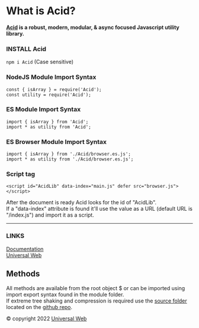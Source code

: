 
# What is Acid?

**[Acid](https://acidjs.com) is a robust, modern, modular, & async focused Javascript utility library.**

### INSTALL Acid

`npm i Acid` (Case sensitive)

### NodeJS Module Import Syntax

`const { isArray } = require('Acid');`  
`const utility = require('Acid');`  

### ES Module Import Syntax

`import { isArray } from 'Acid';`  
`import * as utility from 'Acid';`  

### ES Browser Module Import Syntax

`import { isArray } from './Acid/browser.es.js';`  
`import * as utility from './Acid/browser.es.js';`  

### Script tag

`<script id="AcidLib" data-index="main.js" defer src="browser.js"></script>`  

After the document is ready Acid looks for the id of "AcidLib".  
If a "data-index" attribute is found it'll use the value as a URL (default URL is "/index.js") and import it as a script.  

---

### LINKS

[Documentation](https://acidjs.com)  
[Universal Web](https://universalweb.io)  

## Methods

All methods are available from the root object \$ or can be imported using import export syntax found in the module folder.  
If extreme tree shaking and compression is required use the [source folder](https://github.com/universalweb/Acid/tree/master/source) located on the [github repo](https://github.com/universalweb/Acid/tree/master/).  

© copyright 2022 [Universal Web](https://universalweb.io)
